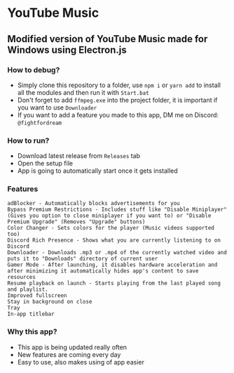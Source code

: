 # YouTube Music
## Modified version of YouTube Music made for Windows using Electron.js
### How to debug?
- Simply clone this repository to a folder, use `npm i` or `yarn add` to install all the modules and then run it with `Start.bat`
- Don't forget to add `ffmpeg.exe` into the project folder, it is important if you want to use `Downloader`
- If you want to add a feature you made to this app, DM me on Discord: `@fightfordream`

### How to run?
- Download latest release from `Releases` tab
- Open the setup file
- App is going to automatically start once it gets installed

### Features
```
adBlocker - Automatically blocks advertisements for you
Bypass Premium Restrictions - Includes stuff like "Disable Miniplayer" (Gives you option to close miniplayer if you want to) or "Disable Premium Upgrade" (Removes "Upgrade" buttons)
Color Changer - Sets colors for the player (Music videos supported too)
Discord Rich Presence - Shows what you are currently listening to on Discord
Downloader - Downloads .mp3 or .mp4 of the currently watched video and puts it to "Downloads" directory of current user
Gamer Mode - After launching, it disables hardware acceleration and after minimizing it automatically hides app's content to save resources
Resume playback on launch - Starts playing from the last played song and playlist.
Improved fullscreen
Stay in background on close
Tray
In-app titlebar
```

### Why this app?
- This app is being updated really often
- New features are coming every day
- Easy to use, also makes using of app easier
